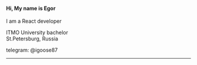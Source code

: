 #### Hi, My name is Egor

I am a React developer

ITMO University bachelor   
St.Petersburg, Russia
  
telegram: @igoose87
____
